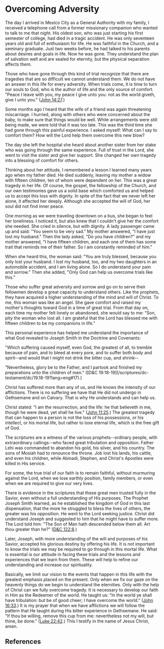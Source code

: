 # Overcoming Adversity

The day I arrived in Mexico City as a General Authority with my family, I
received a telephone call from a former missionary companion who wanted to
talk to me that night. His oldest son, who was just starting his first
semester of college, had died in a tragic accident. He was only seventeen
years old and full of enthusiasm for life. He was faithful in the Church, and
a seminary graduate. Just two weeks before, he had talked to his parents about
desires and goals in life. Now he was gone. They understand the plan of
salvation well and are sealed for eternity, but the physical separation
affects them.

Those who have gone through this kind of trial recognize that there are
tragedies that are so difficult we cannot understand them. We do not have an
answer in this life for every adversity. When trials come, it is time to turn
our souls to God, who is the author of life and the only source of comfort.
"Peace I leave with you, my peace I give unto you: not as the world giveth,
give I unto you." ([John 14:27](/scriptures/nt/john/14.27?lang=eng#26).)

Some months ago I heard that the wife of a friend was again threatening
miscarriage. I hurried, along with others who were concerned about the baby,
to make sure that things would be well. While arrangements were still being
made, we were told that it was too late. This was the third time she had gone
through this painful experience. I asked myself: What can I say to comfort
them? How will the Lord help them overcome this new blow?

The day she left the hospital she heard about another sister from her stake
who was going through the same experience. Full of trust in the Lord, she went
to visit the sister and give her support. She changed her own tragedy into a
blessing of comfort for others.

Thinking about her attitude, I remembered a lesson I learned many years ago
when my father died. He died suddenly, leaving my mother a widow with fifteen
children, ten of whom were dependent on her. This was a great tragedy in her
life. Of course, the gospel, the fellowship of the Church, and our own
testimonies gave us a solid base which comforted us and helped us to accept
this loss with dignity. In spite of the fact that we never left her alone, it
affected her deeply. Although she accepted the will of God, her soul did not
find inner peace.

One morning as we were traveling downtown on a bus, she began to feel her
loneliness. I noticed it, but also knew that I couldn't give her the comfort
she needed. She cried in silence, but with dignity. A lady passenger came up
and said: "You seem to be very sad." My mother answered, "I have just lost my
husband." Then the lady asked, "Do you have children?" and my mother answered,
"I have fifteen children, and each one of them has some trait that reminds me
of their father. So I am constantly reminded of him."

When she heard this, the woman said: "You are truly blessed, because you only
lost your husband. I lost my husband, too, and my two daughters in an
automobile accident, and I am living alone. So I do understand your pain and
sorrow." Then she added, "Only God can help us overcome trials like this."

Those who suffer great adversity and sorrow and go on to serve their fellowmen
develop a great capacity to understand others. Like the prophets, they have
acquired a higher understanding of the mind and will of Christ. To me, this
woman was like an angel. She gave comfort and raised my mother's thoughts
toward God in a time of great trial. From that day on, each time my mother
felt lonely or abandoned, she would say to me: "Son, pity the woman who lost
all. I am grateful that the Lord has blessed me with fifteen children to be my
companions in life."

This personal experience has helped me understand the importance of what God
revealed to Joseph Smith in the Doctrine and Covenants:

"Which suffering caused myself, even God, the greatest of all, to tremble
because of pain, and to bleed at every pore, and to suffer both body and
spirit--and would that I might not drink the bitter cup, and shrink--

"Nevertheless, glory be to the Father, and I partook and finished my
preparations unto the children of men." ([D&amp;C 19:18-19](/scriptures/dc-
testament/dc/19.18-19?lang=eng#17).)

Christ has suffered more than any of us, and He knows the intensity of our
afflictions. There is no suffering we have that He did not undergo in
Gethsemane and on Calvary. That is why He understands and can help us.

Christ stated: "I am the resurrection, and the life: he that believeth in me,
though he were dead, yet shall he live." ([John
11:25](/scriptures/nt/john/11.25?lang=eng#24).) The greatest tragedy that can
happen to a person is not the loss of his possessions, or his intellect, or
his mortal life, but rather to lose eternal life, which is the free gift of
God.

The scriptures are a witness of the various prophets--ordinary people, with
extraordinary callings--who faced great tribulation and opposition. Father
Lehi was commanded to abandon his gold, his silver, and his country. The sons
of Mosiah had to renounce the throne. Job lost his lands, his cattle, and even
his children, while Abinadi, Stephen, and Christ's Apostles were killed in His
service.

For some, the true trial of our faith is to remain faithful, without murmuring
against the Lord, when we lose earthly position, family members, or even when
we are required to give our very lives.

There is evidence in the scriptures that these great men trusted fully in the
Savior, even without a full understanding of His purposes. The Prophet Joseph
Smith learned, as he established the kingdom of God in this last dispensation,
that the more he struggled to bless the lives of others, the greater was his
opposition. He went to the Lord seeking justice. Christ did understand Joseph
and suggested to him that he might have to suffer more. The Lord told him:
"The Son of Man hath descended below them all. Art thou greater than he?"
([D&amp;C 122:8](/scriptures/dc-testament/dc/122.8?lang=eng#7).)

Later, Joseph, with more understanding of the will and purposes of his Savior,
accepted his glorious destiny by offering his life. It is not important to
know the trials we may be required to go through in this mortal life. What is
essential is our attitude in facing these trials and the lessons and
experiences that we learn from them. These will help to refine our
understanding and increase our spirituality.

Basically, we limit our vision to the events that happen in this life with the
greatest emphasis placed on the present. Only when we fix our gaze on the
heavenly things do we begin to understand the eternities. Only with the help
of Christ can we fully overcome tragedy. It is necessary to develop our faith
in Him as the Redeemer of the world. He taught us: "In the world ye shall have
tribulation: but be of good cheer; I have overcome the world." ([John
16:33](/scriptures/nt/john/16.33?lang=eng#32).) It is my prayer that when we
have afflictions we will follow the pattern that He taught during His bitter
experience in Gethsemane. He said: "If thou be willing, remove this cup from
me: nevertheless not my will, but thine, be done." ([Luke
22:42](/scriptures/nt/luke/22.42?lang=eng#41).) This I testify in the name of
Jesus Christ, amen.

## References

